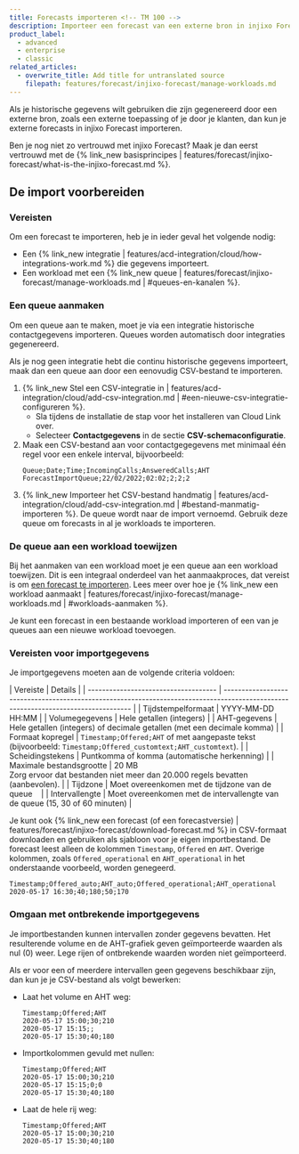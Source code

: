 ```yaml
---
title: Forecasts importeren <!-- TM 100 -->
description: Importeer een forecast van een externe bron in injixo Forecast. <!-- TM 100 -->
product_label:
  - advanced
  - enterprise
  - classic
related_articles:
  - overwrite_title: Add title for untranslated source
    filepath: features/forecast/injixo-forecast/manage-workloads.md
---
```


Als je historische gegevens wilt gebruiken die zijn gegenereerd door een externe bron, zoals een externe toepassing of je door je klanten, dan kun je externe forecasts in injixo Forecast importeren. <!-- TM 100 -->

Ben je nog niet zo vertrouwd met injixo Forecast? Maak je dan eerst vertrouwd met de {% link_new basisprincipes | features/forecast/injixo-forecast/what-is-the-injixo-forecast.md %}. <!-- TM 100 -->

## De import voorbereiden <!-- TM 100 -->

### Vereisten <!-- TM 100 -->

Om een forecast te importeren, heb je in ieder geval het volgende nodig: <!-- TM 100 -->

- Een {% link_new integratie | features/acd-integration/cloud/how-integrations-work.md %} die gegevens importeert. <!-- TM 100 -->
- Een workload met een {% link_new queue | features/forecast/injixo-forecast/manage-workloads.md | #queues-en-kanalen %}. <!-- TM 100 -->
  <!-- GPT translation -->
### Een queue aanmaken <!-- TM 100 -->

Om een queue aan te maken, moet je via een integratie historische contactgegevens importeren. Queues worden automatisch door integraties gegenereerd. <!-- TM 100 -->

Als je nog geen integratie hebt die continu historische gegevens importeert, maak dan een queue aan door een eenovudig CSV-bestand te importeren. <!-- TM 100 -->

1. {% link_new Stel een CSV-integratie in | features/acd-integration/cloud/add-csv-integration.md | #een-nieuwe-csv-integratie-configureren %}. <!-- TM 100 -->
   - Sla tijdens de installatie de stap voor het installeren van Cloud Link over. <!-- TM 100 -->
   - Selecteer **Contactgegevens** in de sectie **CSV-schemaconfiguratie**. <!-- TM 100 -->
2. Maak een CSV-bestand aan voor contactgegegevens met minimaal één regel voor een enkele interval, bijvoorbeeld: <!-- TM 100 -->
   ```
   Queue;Date;Time;IncomingCalls;AnsweredCalls;AHT
   ForecastImportQueue;22/02/2022;02:02;2;2;2
   ```
3. {% link_new Importeer het CSV-bestand handmatig | features/acd-integration/cloud/add-csv-integration.md | #bestand-manmatig-importeren %}.   <!-- GPT translation -->
   De queue wordt naar de import vernoemd. <!-- TM 100 -->
   Gebruik deze queue om forecasts in al je workloads te importeren. <!-- TM 100 -->

### De queue aan een workload toewijzen <!-- TM 100 -->

Bij het aanmaken van een workload moet je een queue aan een workload toewijzen. Dit is een integraal onderdeel van het aanmaakproces, dat vereist is om [een forecast te importeren](#een-forecast-importeren). Lees meer over hoe je {% link_new een workload aanmaakt | features/forecast/injixo-forecast/manage-workloads.md | #workloads-aanmaken %}. <!-- TM 100 -->

Je kunt een forecast in een bestaande workload importeren of een van je queues aan een nieuwe workload toevoegen. <!-- TM 100 -->

### Vereisten voor importgegevens <!-- TM 100 -->

Je importgegevens moeten aan de volgende criteria voldoen: <!-- TM 100 -->

| Vereiste                          | Details                                                                                                                            | <!-- TM 100 -->
| ------------------------------------ | ---------------------------------------------------------------------------------------------------------------------------------- | <!-- TM 100 -->
| Tijdstempelformaat                     | YYYY-MM-DD HH:MM                                                                                                                   | <!-- TM 100 -->
| Volumegegevens                          | Hele getallen (integers)                                                                                                           | <!-- TM 100 -->
| AHT-gegevens                             | Hele getallen (integers) of decimale getallen (met een decimale komma)                                                                  | <!-- TM 100 -->
| Formaat kopregel                   | `Timestamp;Offered;AHT` of met aangepaste tekst (bijvoorbeeld: `Timestamp;Offered_customtext;AHT_customtext`).                                 | <!-- TM 100 -->
| Scheidingstekens                 | Puntkomma of komma (automatische herkenning)                                                                                                 | <!-- TM 100 -->
| Maximale bestandsgrootte                    | 20 MB<br>Zorg ervoor dat bestanden niet meer dan 20.000 regels bevatten (aanbevolen).                                                                         | <!-- TM 100 -->
| Tijdzone                            | Moet overeenkomen met de tijdzone van de queue                                                                                             | <!-- TM 100 -->
| Intervallengte                      | Moet overeenkomen met de intervallengte van de queue (15, 30 of 60 minuten)                                                               | <!-- TM 100 -->


Je kunt ook {% link_new een forecast (of een forecastversie) | features/forecast/injixo-forecast/download-forecast.md %} in CSV-formaat downloaden en gebruiken als sjabloon voor je eigen importbestand. De forecast leest alleen de kolommen `Timestamp`, `Offered` en `AHT`. Overige kolommen, zoals `Offered_operational` en `AHT_operational` in het onderstaande voorbeeld, worden genegeerd. <!-- TM 100 -->

```
Timestamp;Offered_auto;AHT_auto;Offered_operational;AHT_operational
2020-05-17 16:30;40;180;50;170
```

### Omgaan met ontbrekende importgegevens <!-- TM 100 -->

Je importbestanden kunnen intervallen zonder gegevens bevatten. Het resulterende volume en de AHT-grafiek geven geïmporteerde waarden als nul (0) weer. Lege rijen of ontbrekende waarden worden niet geïmporteerd. <!-- TM 100 -->

Als er voor een of meerdere intervallen geen gegevens beschikbaar zijn, dan kun je je CSV-bestand als volgt bewerken: <!-- TM 100 -->

- Laat het volume en AHT weg: <!-- TM 100 -->

  ```
  Timestamp;Offered;AHT
  2020-05-17 15:00;30;210
  2020-05-17 15:15;;
  2020-05-17 15:30;40;180
  ```

- Importkolommen gevuld met nullen: <!-- TM 100 -->

  ```
  Timestamp;Offered;AHT
  2020-05-17 15:00;30;210
  2020-05-17 15:15;0;0
  2020-05-17 15:30;40;180
  ```

- Laat de hele rij weg: <!-- TM 100 -->

  ```
  Timestamp;Offered;AHT
  2020-05-17 15:00;30;210
  2020-05-17 15:30;40;180
  ```